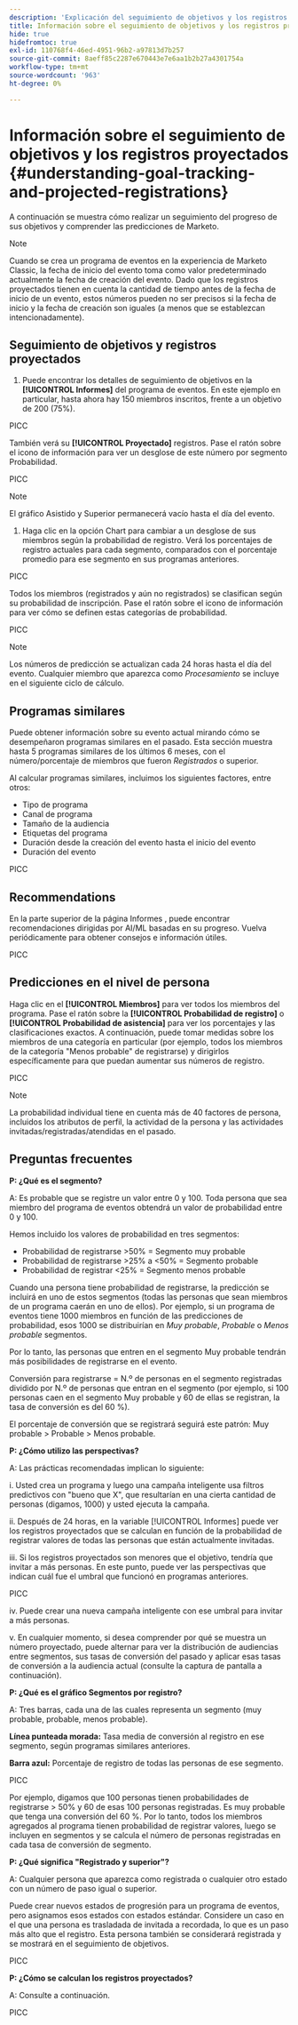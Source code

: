 ```yaml
---
description: 'Explicación del seguimiento de objetivos y los registros proyectados: Documentos de Marketo: Documentación del producto'
title: Información sobre el seguimiento de objetivos y los registros proyectados
hide: true
hidefromtoc: true
exl-id: 110768f4-46ed-4951-96b2-a97813d7b257
source-git-commit: 8aeff85c2287e670443e7e6aa1b2b27a4301754a
workflow-type: tm+mt
source-wordcount: '963'
ht-degree: 0%

---
```


# Información sobre el seguimiento de objetivos y los registros proyectados {#understanding-goal-tracking-and-projected-registrations}

A continuación se muestra cómo realizar un seguimiento del progreso de sus objetivos y comprender las predicciones de Marketo.

>[!NOTE]
>
>Cuando se crea un programa de eventos en la experiencia de Marketo Classic, la fecha de inicio del evento toma como valor predeterminado actualmente la fecha de creación del evento. Dado que los registros proyectados tienen en cuenta la cantidad de tiempo antes de la fecha de inicio de un evento, estos números pueden no ser precisos si la fecha de inicio y la fecha de creación son iguales (a menos que se establezcan intencionadamente).

## Seguimiento de objetivos y registros proyectados

1. Puede encontrar los detalles de seguimiento de objetivos en la **[!UICONTROL Informes]** del programa de eventos. En este ejemplo en particular, hasta ahora hay 150 miembros inscritos, frente a un objetivo de 200 (75%).

PICC

También verá su **[!UICONTROL Proyectado]** registros. Pase el ratón sobre el icono de información para ver un desglose de este número por segmento Probabilidad.

PICC

>[!NOTE]
>
>El gráfico Asistido y Superior permanecerá vacío hasta el día del evento.

1. Haga clic en la opción Chart para cambiar a un desglose de sus miembros según la probabilidad de registro. Verá los porcentajes de registro actuales para cada segmento, comparados con el porcentaje promedio para ese segmento en sus programas anteriores.

PICC

Todos los miembros (registrados y aún no registrados) se clasifican según su probabilidad de inscripción. Pase el ratón sobre el icono de información para ver cómo se definen estas categorías de probabilidad.

PICC

>[!NOTE]
>
>Los números de predicción se actualizan cada 24 horas hasta el día del evento. Cualquier miembro que aparezca como _Procesamiento_ se incluye en el siguiente ciclo de cálculo.

## Programas similares

Puede obtener información sobre su evento actual mirando cómo se desempeñaron programas similares en el pasado. Esta sección muestra hasta 5 programas similares de los últimos 6 meses, con el número/porcentaje de miembros que fueron _Registrados_ o superior.

Al calcular programas similares, incluimos los siguientes factores, entre otros:

* Tipo de programa
* Canal de programa
* Tamaño de la audiencia
* Etiquetas del programa
* Duración desde la creación del evento hasta el inicio del evento
* Duración del evento

PICC

## Recommendations

En la parte superior de la página Informes , puede encontrar recomendaciones dirigidas por AI/ML basadas en su progreso. Vuelva periódicamente para obtener consejos e información útiles.

PICC

## Predicciones en el nivel de persona

Haga clic en el **[!UICONTROL Miembros]** para ver todos los miembros del programa. Pase el ratón sobre la **[!UICONTROL Probabilidad de registro]** o **[!UICONTROL Probabilidad de asistencia]** para ver los porcentajes y las clasificaciones exactos. A continuación, puede tomar medidas sobre los miembros de una categoría en particular (por ejemplo, todos los miembros de la categoría &quot;Menos probable&quot; de registrarse) y dirigirlos específicamente para que puedan aumentar sus números de registro.

PICC

>[!NOTE]
>
>La probabilidad individual tiene en cuenta más de 40 factores de persona, incluidos los atributos de perfil, la actividad de la persona y las actividades invitadas/registradas/atendidas en el pasado.

## Preguntas frecuentes

**P: ¿Qué es el segmento?**

A: Es probable que se registre un valor entre 0 y 100. Toda persona que sea miembro del programa de eventos obtendrá un valor de probabilidad entre 0 y 100.

Hemos incluido los valores de probabilidad en tres segmentos:

* Probabilidad de registrarse >50% = Segmento muy probable
* Probabilidad de registrarse >25% a &lt;50% = Segmento probable
* Probabilidad de registrar &lt;25% = Segmento menos probable

Cuando una persona tiene probabilidad de registrarse, la predicción se incluirá en uno de estos segmentos (todas las personas que sean miembros de un programa caerán en uno de ellos). Por ejemplo, si un programa de eventos tiene 1000 miembros en función de las predicciones de probabilidad, esos 1000 se distribuirían en _Muy probable_, _Probable_ o _Menos probable_ segmentos.

Por lo tanto, las personas que entren en el segmento Muy probable tendrán más posibilidades de registrarse en el evento.

Conversión para registrarse = N.º de personas en el segmento registradas dividido por N.º de personas que entran en el segmento (por ejemplo, si 100 personas caen en el segmento Muy probable y 60 de ellas se registran, la tasa de conversión es del 60 %).

El porcentaje de conversión que se registrará seguirá este patrón: Muy probable > Probable > Menos probable.

**P: ¿Cómo utilizo las perspectivas?**

A: Las prácticas recomendadas implican lo siguiente:

i. Usted crea un programa y luego una campaña inteligente usa filtros predictivos con &quot;bueno que X&quot;, que resultarían en una cierta cantidad de personas (digamos, 1000) y usted ejecuta la campaña.

ii. Después de 24 horas, en la variable [!UICONTROL Informes] puede ver los registros proyectados que se calculan en función de la probabilidad de registrar valores de todas las personas que están actualmente invitadas.

iii. Si los registros proyectados son menores que el objetivo, tendría que invitar a más personas. En este punto, puede ver las perspectivas que indican cuál fue el umbral que funcionó en programas anteriores.

PICC

iv. Puede crear una nueva campaña inteligente con ese umbral para invitar a más personas.

v. En cualquier momento, si desea comprender por qué se muestra un número proyectado, puede alternar para ver la distribución de audiencias entre segmentos, sus tasas de conversión del pasado y aplicar esas tasas de conversión a la audiencia actual (consulte la captura de pantalla a continuación).

**P: ¿Qué es el gráfico Segmentos por registro?**

A: Tres barras, cada una de las cuales representa un segmento (muy probable, probable, menos probable).

**Línea punteada morada:** Tasa media de conversión al registro en ese segmento, según programas similares anteriores.

**Barra azul:** Porcentaje de registro de todas las personas de ese segmento.

PICC

Por ejemplo, digamos que 100 personas tienen probabilidades de registrarse > 50% y 60 de esas 100 personas registradas. Es muy probable que tenga una conversión del 60 %. Por lo tanto, todos los miembros agregados al programa tienen probabilidad de registrar valores, luego se incluyen en segmentos y se calcula el número de personas registradas en cada tasa de conversión de segmento.

**P: ¿Qué significa &quot;Registrado y superior&quot;?**

A: Cualquier persona que aparezca como registrada o cualquier otro estado con un número de paso igual o superior.

Puede crear nuevos estados de progresión para un programa de eventos, pero asignamos esos estados con estados estándar. Considere un caso en el que una persona es trasladada de invitada a recordada, lo que es un paso más alto que el registro. Esta persona también se considerará registrada y se mostrará en el seguimiento de objetivos.

PICC

**P: ¿Cómo se calculan los registros proyectados?**

A: Consulte a continuación.

PICC

